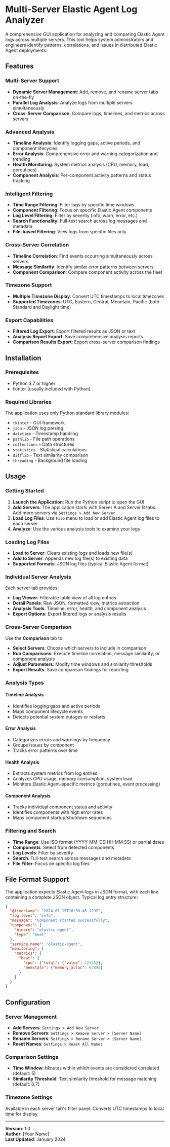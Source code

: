 # Multi-Server Elastic Agent Log Analyzer

A comprehensive GUI application for analyzing and comparing Elastic Agent logs across multiple servers. This tool helps system administrators and engineers identify patterns, correlations, and issues in distributed Elastic Agent deployments.

## Features

###  Multi-Server Support
- **Dynamic Server Management**: Add, remove, and rename server tabs on-the-fly
- **Parallel Log Analysis**: Analyze logs from multiple servers simultaneously
- **Cross-Server Comparison**: Compare logs, timelines, and metrics across servers

###  Advanced Analysis
- **Timeline Analysis**: Identify logging gaps, active periods, and component lifecycles
- **Error Analysis**: Comprehensive error and warning categorization and trending
- **Health Monitoring**: System metrics analysis (CPU, memory, load, goroutines)
- **Component Analysis**: Per-component activity patterns and status tracking

###  Intelligent Filtering
- **Time Range Filtering**: Filter logs by specific time windows
- **Component Filtering**: Focus on specific Elastic Agent components
- **Log Level Filtering**: Filter by severity (info, warn, error, etc.)
- **Search Functionality**: Full-text search across log messages and metadata
- **File-based Filtering**: View logs from specific files only

###  Cross-Server Correlation
- **Timeline Correlation**: Find events occurring simultaneously across servers
- **Message Similarity**: Identify similar error patterns between servers
- **Component Comparison**: Compare component activity across the fleet

###  Timezone Support
- **Multiple Timezone Display**: Convert UTC timestamps to local timezones
- **Supported Timezones**: UTC, Eastern, Central, Mountain, Pacific (both Standard and Daylight time)

###  Export Capabilities
- **Filtered Log Export**: Export filtered results as JSON or text
- **Analysis Report Export**: Save comprehensive analysis reports
- **Comparison Results Export**: Export cross-server comparison findings

## Installation

### Prerequisites
- Python 3.7 or higher
- tkinter (usually included with Python)

### Required Libraries
The application uses only Python standard library modules:
- `tkinter` - GUI framework
- `json` - JSON log parsing
- `datetime` - Timestamp handling
- `pathlib` - File path operations
- `collections` - Data structures
- `statistics` - Statistical calculations
- `difflib` - Text similarity comparison
- `threading` - Background file loading

## Usage

### Getting Started
1. **Launch the Application**: Run the Python script to open the GUI
2. **Add Servers**: The application starts with Server A and Server B tabs. Add more servers via `Settings > Add New Server`
3. **Load Log Files**: Use `File` menu to load or add Elastic Agent log files to each server
4. **Analyze**: Use the various analysis tools to examine your logs

### Loading Log Files
- **Load to Server**: Clears existing logs and loads new file(s)
- **Add to Server**: Appends new log file(s) to existing data
- **Supported Formats**: JSON log files (typical Elastic Agent format)

### Individual Server Analysis
Each server tab provides:
- **Log Viewer**: Filterable table view of all log entries
- **Detail Panels**: Raw JSON, formatted view, metrics extraction
- **Analysis Tools**: Timeline, error, health, and component analysis
- **Export Options**: Export filtered logs or analysis results

### Cross-Server Comparison
Use the **Comparison** tab to:
- **Select Servers**: Choose which servers to include in comparison
- **Run Comparisons**: Execute timeline correlation, message similarity, or component analysis
- **Adjust Parameters**: Modify time windows and similarity thresholds
- **Export Results**: Save comparison findings for reporting

### Analysis Types

#### Timeline Analysis
- Identifies logging gaps and active periods
- Maps component lifecycle events
- Detects potential system outages or restarts

#### Error Analysis
- Categorizes errors and warnings by frequency
- Groups issues by component
- Tracks error patterns over time

#### Health Analysis
- Extracts system metrics from log entries
- Analyzes CPU usage, memory consumption, system load
- Monitors Elastic Agent-specific metrics (goroutines, event processing)

#### Component Analysis
- Tracks individual component status and activity
- Identifies components with high error rates
- Maps component startup/shutdown sequences

### Filtering and Search
- **Time Range**: Use ISO format (YYYY-MM-DD HH:MM:SS) or partial dates
- **Components**: Select from detected components
- **Log Levels**: Filter by severity
- **Search**: Full-text search across messages and metadata
- **File Filter**: Focus on specific log files

## File Format Support

The application expects Elastic Agent logs in JSON format, with each line containing a complete JSON object. Typical log entry structure:
```json
{
  "@timestamp": "2024-01-15T10:30:45.123Z",
  "log.level": "info",
  "message": "Component started successfully",
  "component": {
    "binary": "elastic-agent",
    "type": "beat"
  },
  "service.name": "elastic-agent",
  "monitoring": {
    "metrics": {
      "beat": {
        "cpu": {"total": {"value": 12345}},
        "memstats": {"memory_alloc": 67890}
      }
    }
  }
}
```

## Configuration

### Server Management
- **Add Servers**: `Settings > Add New Server`
- **Remove Servers**: `Settings > Remove Server > [Server Name]`
- **Rename Servers**: `Settings > Rename Server > [Server Name]`
- **Reset Names**: `Settings > Reset All Names`

### Comparison Settings
- **Time Window**: Minutes within which events are considered correlated (default: 5)
- **Similarity Threshold**: Text similarity threshold for message matching (default: 0.7)

### Timezone Settings
Available in each server tab's filter panel. Converts UTC timestamps to local time for display.



---

**Version**: 1.0  
**Author**: [Your Name]  
**Last Updated**: January 2024
